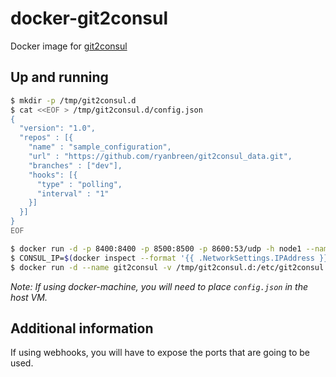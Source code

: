 # docker-git2consul

Docker image for [git2consul](https://github.com/Cimpress-MCP/git2consul)

## Up and running

```bash
$ mkdir -p /tmp/git2consul.d
$ cat <<EOF > /tmp/git2consul.d/config.json
{
  "version": "1.0",
  "repos" : [{
    "name" : "sample_configuration",
    "url" : "https://github.com/ryanbreen/git2consul_data.git",
    "branches" : ["dev"],
    "hooks": [{
      "type" : "polling",
      "interval" : "1"
    }]
  }]
}
EOF

$ docker run -d -p 8400:8400 -p 8500:8500 -p 8600:53/udp -h node1 --name consul progrium/consul -server -bootstrap
$ CONSUL_IP=$(docker inspect --format '{{ .NetworkSettings.IPAddress }}' consul)
$ docker run -d --name git2consul -v /tmp/git2consul.d:/etc/git2consul.d cimpress/git2consul --endpoint $CONSUL_IP --port 8500 --config-file /etc/git2consul.d/config.json
```

*Note: If using docker-machine, you will need to place `config.json` in the host VM.*

## Additional information

If using webhooks, you will have to expose the ports that are going to be used.
